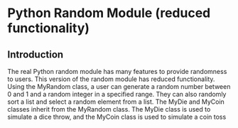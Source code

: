 # Python Random Module (reduced functionality)

## Introduction
The real Python random module has many features to provide randomness to users. This version of the random module has reduced functionality. Using the MyRandom class, a user can generate a random number between 0 and 1 and a random integer in a specified range. They can also randomly sort a list and select a random element from a list. The MyDie and MyCoin classes inherit from the MyRandom class. The MyDie class is used to simulate a dice throw, and the MyCoin class is used to simulate a coin toss